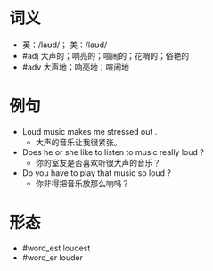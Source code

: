 # 词义
- 英：/laʊd/； 美：/laʊd/
- #adj 大声的；响亮的；喧闹的；花哨的；俗艳的
- #adv 大声地；响亮地；喧闹地
# 例句
- Loud music makes me stressed out .
	- 大声的音乐让我很紧张。
- Does he or she like to listen to music really loud ?
	- 你的室友是否喜欢听很大声的音乐？
- Do you have to play that music so loud ?
	- 你非得把音乐放那么响吗？
# 形态
- #word_est loudest
- #word_er louder
